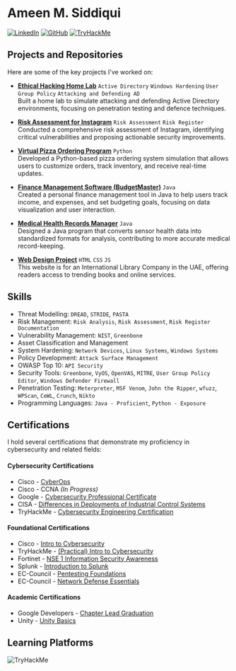# Ameen M. Siddiqui

[![LinkedIn](https://img.shields.io/badge/LinkedIn-AmeenMS03-blue?logo=linkedin&logoColor=white)](https://www.linkedin.com/in/ameen-siddiqui-370a7a185/)
[![GitHub](https://img.shields.io/badge/GitHub-AmeenMS03-black?logo=github&logoColor=white)](https://github.com/AmeenMS03)
[![TryHackMe](https://img.shields.io/badge/TryHackMe-amssidds-brightgreen?logo=tryhackme&logoColor=white)](https://tryhackme.com/p/amssidds)


## Projects and Repositories 

Here are some of the key projects I've worked on:

- **[Ethical Hacking Home Lab](https://github.com/AmeenMS03/Ethical-Hacking-Home-Lab)** `Active Directory` `Windows Hardening` `User Group Policy` `Attacking and Defending AD` 
  <br> Built a home lab to simulate attacking and defending Active Directory environments, focusing on penetration testing and defence techniques.

- **[Risk Assessment for Instagram](https://github.com/AmeenMS03/Course-Project-Risk-Assessment-Report)** `Risk Assessment` `Risk Register` 
  <br> Conducted a comprehensive risk assessment of Instagram, identifying critical vulnerabilities and proposing actionable security improvements.

- **[Virtual Pizza Ordering Program](https://github.com/AmeenMS03/Virtual-Pizza-Ordering-Program)** `Python`  
  Developed a Python-based pizza ordering system simulation that allows users to customize orders, track inventory, and receive real-time updates.

- **[Finance Management Software (BudgetMaster)](https://github.com/AmeenMS03/Finance-Tracking)** `Java` 
  <br> Created a personal finance management tool in Java to help users track income, and expenses, and set budgeting goals, focusing on data visualization and user interaction.

- **[Medical Health Records Manager](https://github.com/AmeenMS03/Medical-Health-Records-Management)** `Java`
  <br> Designed a Java program that converts sensor health data into standardized formats for analysis, contributing to more accurate medical record-keeping.

- **[Web Design Project](https://github.com/AmeenMS03/WebDesignProject)** `HTML` `CSS` `JS`
  <br> This website is for an International Library Company in the UAE, offering readers access to trending books and online services.
  


## Skills

- Threat Modelling: `DREAD`, `STRIDE`, `PASTA`
- Risk Management: `Risk Analysis`, `Risk Assessment`, `Risk Register Documentation`
- Vulnerability Management: `NIST`, `Greenbone`
- Asset Classification and Management
- System Hardening: `Network Devices`, `Linux Systems`, `Windows Systems`
- Policy Development: `Attack Surface Management`
- OWASP Top 10: `API Security`
- Security Tools: `Greenbone`, `VyOS`, `OpenVAS`, `MITRE`, `User Group Policy Editor`, `Windows Defender Firewall`
- Penetration Testing: `Meterpreter`, `MSF Venom`, `John the Ripper`, `wfuzz`, `WPScan`, `CeWL`, `Crunch`, `Nikto`
- Programming Languages: `Java - Proficient`, `Python - Exposure`




## Certifications

I hold several certifications that demonstrate my proficiency in cybersecurity and related fields:

#### Cybersecurity Certifications

- Cisco - [CyberOps](https://github.com/AmeenMS03/AmeenMS03/blob/main/certificates/Cisco%20-%20CyberOps%20Associate.pdf)
- Cisco - CCNA *(In Progress)*  
- Google - [Cybersecurity Professional Certificate](https://www.coursera.org/account/accomplishments/specialization/KM4GNJW4QUD3)  
- CISA - [Differences in Deployments of Industrial Control Systems](https://github.com/AmeenMS03/AmeenMS03/blob/main/certificates/CISA%20-%20Differences%20in%20Deployments%20of%20Industrial%20Control%20Systems%20(FY%2022).pdf)  
- TryHackMe - [Cybersecurity Engineering Certification](https://tryhackme-certificates.s3-eu-west-1.amazonaws.com/THM-KB7N5WGFY7.png)

#### Foundational Certifications

- Cisco - [Intro to Cybersecurity](https://github.com/AmeenMS03/AmeenMS03/blob/main/certificates/Cisco%20-%20Intro%20to%20Cybersecurity%20Certificate.pdf)  
- TryHackMe - [(Practical) Intro to Cybersecurity](https://tryhackme-certificates.s3-eu-west-1.amazonaws.com/THM-PGJQS7DHPE.png)  
- Fortinet - [NSE 1 Information Security Awareness](https://github.com/AmeenMS03/AmeenMS03/blob/main/certificates/Fortinet%20-%20Information%20Security%20Awareness%20Completion.pdf)
- Splunk - [Introduction to Splunk](https://github.com/AmeenMS03/AmeenMS03/blob/main/certificates/Splunk%20-%20Intro%20to%20Splunk.pdf)
- EC-Council - [Pentesting Foundations](https://github.com/AmeenMS03/AmeenMS03/blob/main/certificates/EC-Council%20-%20Pentesting%20Foundations.pdf)  
- EC-Council - [Network Defense Essentials](https://github.com/AmeenMS03/AmeenMS03/blob/main/certificates/EC-Council%20-%20Pentesting%20Foundations.pdf)

#### Academic Certifications

- Google Developers - [Chapter Lead Graduation](https://github.com/AmeenMS03/AmeenMS03/blob/main/certificates/Google%20Developers%20-%20Chapter%20Lead%20-%20Graduation%20Certificate.pdf)  
- Unity - [Unity Basics](https://github.com/AmeenMS03/AmeenMS03/blob/main/certificates/ADUi%20-%20Unity%20Beginners%20Certificate.pdf)





## Learning Platforms

<img src="https://tryhackme-badges.s3.amazonaws.com/amssidds.png" alt="TryHackMe">
